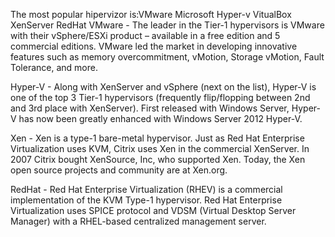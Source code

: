 The most popular hipervizor is:VMware
					Microsoft Hyper-v
					VitualBox
					XenServer
					RedHat
VMware - The leader in the Tier-1 hypervisors is VMware with their vSphere/ESXi product – available in a free 
edition and 5 commercial editions. VMware led the market in developing innovative features such as
 memory overcommitment, vMotion, Storage vMotion, Fault Tolerance, and more.

Hyper-V - Along with XenServer and vSphere (next on the list), Hyper-V is one of the top 3 Tier-1 
hypervisors (frequently flip/flopping between 2nd and 3rd place with XenServer). 
First released with Windows Server, Hyper-V has now been greatly enhanced with Windows Server 2012 Hyper-V.

Xen - Xen is a type-1 bare-metal hypervisor. Just as Red Hat Enterprise Virtualization uses KVM, Citrix uses 
Xen in the commercial XenServer. In 2007 Citrix bought XenSource, Inc, who supported Xen. Today, the Xen open 
source projects and community are at Xen.org. 

RedHat - Red Hat Enterprise Virtualization (RHEV) is a commercial implementation of the KVM Type-1 hypervisor. 
Red Hat Enterprise Virtualization uses SPICE protocol and VDSM (Virtual Desktop Server Manager) with a 
RHEL-based centralized management server.
